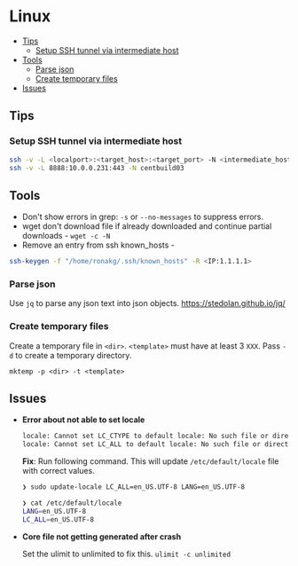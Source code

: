 # Linux

<!-- vim-markdown-toc GFM -->
* [Tips](#tips)
    * [Setup SSH tunnel via intermediate host](#setup-ssh-tunnel-via-intermediate-host)
* [Tools](#tools)
    * [Parse json](#parse-json)
    * [Create temporary files](#create-temporary-files)
* [Issues](#issues)

<!-- vim-markdown-toc -->

## Tips

### Setup SSH tunnel via intermediate host

```bash
ssh -v -L <localport>:<target_host>:<target_port> -N <intermediate_host>
ssh -v -L 8888:10.0.0.231:443 -N centbuild03
```

## Tools

- Don't show errors in grep: `-s` or `--no-messages` to suppress errors.
- wget don't download file if already downloaded and continue partial downloads - `wget -c -N`
- Remove an entry from ssh known_hosts -

```bash
ssh-keygen -f "/home/ronakg/.ssh/known_hosts" -R <IP:1.1.1.1>
```

### Parse json

Use `jq` to parse any json text into json objects. https://stedolan.github.io/jq/

### Create temporary files

Create a temporary file in `<dir>`. `<template>` must have at least 3 `XXX`. Pass `-d` to create a temporary directory.

`mktemp -p <dir> -t <template>`

## Issues

- **Error about not able to set locale**

    ```bash
    locale: Cannot set LC_CTYPE to default locale: No such file or directory
    locale: Cannot set LC_ALL to default locale: No such file or directory
    ```

    **Fix**: Run following command. This will update `/etc/default/locale` file with correct values.

    ```bash
    ❯ sudo update-locale LC_ALL=en_US.UTF-8 LANG=en_US.UTF-8

    ❯ cat /etc/default/locale
    LANG=en_US.UTF-8
    LC_ALL=en_US.UTF-8
    ```

- **Core file not getting generated after crash**

    Set the ulimit to unlimited to fix this.
    ```ulimit -c unlimited```

